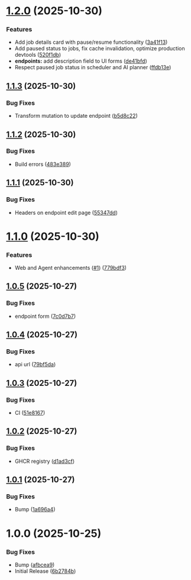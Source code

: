 # [1.2.0](https://github.com/weskerllc/cronicorn/compare/v1.1.3...v1.2.0) (2025-10-30)


### Features

* Add job details card with pause/resume functionality ([3a41f13](https://github.com/weskerllc/cronicorn/commit/3a41f1348a2c804a3edb06d26b41926e082aa83d))
* Add paused status to jobs, fix cache invalidation, optimize production devtools ([520f1db](https://github.com/weskerllc/cronicorn/commit/520f1dbd64ab74000d1ab6c0e66e7ad443976b10))
* **endpoints:** add description field to UI forms ([de41bfd](https://github.com/weskerllc/cronicorn/commit/de41bfdb2982ffb8d0838021c93ffc093dce043c))
* Respect paused job status in scheduler and AI planner ([ffdb13e](https://github.com/weskerllc/cronicorn/commit/ffdb13eddf65777f9620448113ee9def1655ab79))

## [1.1.3](https://github.com/weskerllc/cronicorn/compare/v1.1.2...v1.1.3) (2025-10-30)


### Bug Fixes

* Transform mutation to update endpoint ([b5d8c22](https://github.com/weskerllc/cronicorn/commit/b5d8c220206a2370c831efd7627d183b3cf55edd))

## [1.1.2](https://github.com/weskerllc/cronicorn/compare/v1.1.1...v1.1.2) (2025-10-30)


### Bug Fixes

* Build errors ([483e389](https://github.com/weskerllc/cronicorn/commit/483e38902ac38f8da11a3c36549a961420bb3c18))

## [1.1.1](https://github.com/weskerllc/cronicorn/compare/v1.1.0...v1.1.1) (2025-10-30)


### Bug Fixes

* Headers on endpoint edit page ([55347dd](https://github.com/weskerllc/cronicorn/commit/55347dd8574af7584f7a77e2e9677ee7c226fb27))

# [1.1.0](https://github.com/weskerllc/cronicorn/compare/v1.0.5...v1.1.0) (2025-10-30)


### Features

* Web and Agent enhancements ([#1](https://github.com/weskerllc/cronicorn/issues/1)) ([779bdf3](https://github.com/weskerllc/cronicorn/commit/779bdf37a157ae4402a9e333ead3f507cdf1f957))

## [1.0.5](https://github.com/weskerllc/cronicorn/compare/v1.0.4...v1.0.5) (2025-10-27)


### Bug Fixes

* endpoint form ([7c0d7b7](https://github.com/weskerllc/cronicorn/commit/7c0d7b764aef7f7aff38957c61d2aa125c090809))

## [1.0.4](https://github.com/weskerllc/cronicorn/compare/v1.0.3...v1.0.4) (2025-10-27)


### Bug Fixes

* api url ([79bf5da](https://github.com/weskerllc/cronicorn/commit/79bf5dab390f39d5707a8302db2e40282c1a1c87))

## [1.0.3](https://github.com/weskerllc/cronicorn/compare/v1.0.2...v1.0.3) (2025-10-27)


### Bug Fixes

* CI ([51e8167](https://github.com/weskerllc/cronicorn/commit/51e8167b1cf565c30b183731a23d1fb15f0dfe12))

## [1.0.2](https://github.com/weskerllc/cronicorn/compare/v1.0.1...v1.0.2) (2025-10-27)


### Bug Fixes

* GHCR registry ([d1ad3cf](https://github.com/weskerllc/cronicorn/commit/d1ad3cf9db9b6770095f2b473f8a74feecd9a598))

## [1.0.1](https://github.com/cronicorn/cronicorn/compare/v1.0.0...v1.0.1) (2025-10-27)


### Bug Fixes

* Bump ([1a696a4](https://github.com/cronicorn/cronicorn/commit/1a696a495925a698ef13ce07f14fb80394786731))

# 1.0.0 (2025-10-25)


### Bug Fixes

* Bump ([afbcea9](https://github.com/cronicorn/cronicorn/commit/afbcea9d973de4ce617671ca40951699c4f82b6d))
* Initial Release ([6b2784b](https://github.com/cronicorn/cronicorn/commit/6b2784b2901490545037ad49668f8932b703cdf7))
